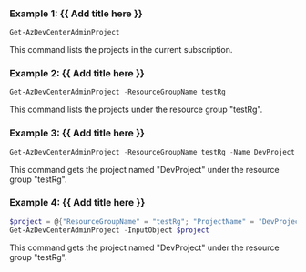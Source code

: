 ### Example 1: {{ Add title here }}
```powershell
Get-AzDevCenterAdminProject
 ```
This command lists the projects in the current subscription.

### Example 2: {{ Add title here }}
```powershell
Get-AzDevCenterAdminProject -ResourceGroupName testRg
```
This command lists the projects under the resource group "testRg".

### Example 3: {{ Add title here }}
```powershell
Get-AzDevCenterAdminProject -ResourceGroupName testRg -Name DevProject
```
This command gets the project named "DevProject" under the resource group "testRg". 

### Example 4: {{ Add title here }}
```powershell
$project = @{"ResourceGroupName" = "testRg"; "ProjectName" = "DevProject"; "SubscriptionId" = "0ac520ee-14c0-480f-b6c9-0a90c58ffff"}
Get-AzDevCenterAdminProject -InputObject $project
```
This command gets the project named "DevProject" under the resource group "testRg". 
